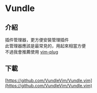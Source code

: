 # Vundle

## 介紹

插件管理器，更方便安裝管理插件  
此管理器應該是最常見的，用起來相當方便  
不過我會推薦使用 [vim-plug ](vim-plug.md)

## 下載

[https://github.com/VundleVim/Vundle.vim](https://github.com/VundleVim/Vundle.vim)





